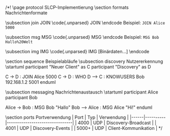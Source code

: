 /*! \page protocol SLCP-Implementierung
\section formats Nachrichtenformate

\subsection join JOIN
\code{.unparsed}
JOIN <Handle> <Port>
\endcode
Beispiel: `JOIN Alice 5000`

\subsection msg MSG
\code{.unparsed}
MSG <Handle> <Text>
\endcode
Beispiel: `MSG Bob Hallo%20Welt`

\subsection img IMG
\code{.unparsed}
IMG <Handle> <Size>
[Binärdaten...]
\endcode

\section sequence Beispielabläufe
\subsection discovery Nutzererkennung
\startuml
participant "Neuer Client" as C
participant "Discovery" as D

C -> D : JOIN Alice 5000
C -> D : WHO
D --> C : KNOWUSERS Bob 192.168.1.2 5001
enduml

\subsection messaging Nachrichtenaustausch
\startuml
participant Alice
participant Bob

Alice -> Bob : MSG Bob "Hallo"
Bob --> Alice : MSG Alice "Hi!"
enduml

\section ports Portverwendung
| Port | Typ      | Verwendung                     |
|------|----------|--------------------------------|
| 4000 | UDP      | Discovery-Broadcast            |
| 4001 | UDP      | Discovery-Events               |
| 5000+ | UDP     | Client-Kommunikation           |
*/